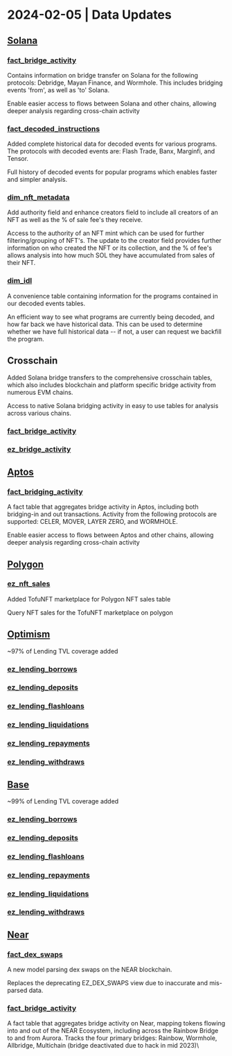 # 2024-02-05 | Data Updates

## [Solana](https://flipsidecrypto.github.io/solana-models/#!/overview)

### [fact\_bridge\_activity](https://flipsidecrypto.github.io/solana-models/#!/model/model.solana\_models.defi\_\_fact\_bridge\_activity)

Contains information on bridge transfer on Solana for the following protocols: Debridge, Mayan Finance, and Wormhole. This includes bridging events 'from', as well as 'to' Solana.

Enable easier access to flows between Solana and other chains, allowing deeper analysis regarding cross-chain activity

### [fact\_decoded\_instructions](https://flipsidecrypto.github.io/solana-models/#!/model/model.solana\_models.core\_\_fact\_decoded\_instructions)

Added complete historical data for decoded events for various programs. The protocols with decoded events are: Flash Trade, Banx, Marginfi, and Tensor.

Full history of decoded events for popular programs which enables faster and simpler analysis.

### [dim\_nft\_metadata](https://flipsidecrypto.github.io/solana-models/#!/model/model.solana\_models.nft\_\_dim\_nft\_metadata)

Add authority field and enhance creators field to include all creators of an NFT as well as the % of sale fee's they receive.&#x20;

Access to the authority of an NFT mint which can be used for further filtering/grouping of NFT's. The update to the creator field provides further information on who created the NFT or its collection, and the % of fee's allows analysis into how much SOL they have accumulated from sales of their NFT.

### [dim\_idl](https://flipsidecrypto.github.io/solana-models/#!/model/model.solana\_models.core\_\_dim\_idl)

A convenience table containing information for the programs contained in our decoded events tables.

An efficient way to see what programs are currently being decoded, and how far back we have historical data. This can be used to determine whether we have full historical data -- if not, a user can request we backfill the program.

## Crosschain

Added Solana bridge transfers to the comprehensive crosschain tables, which also includes blockchain and platform specific bridge activity from numerous EVM chains.

Access to native Solana bridging activity in easy to use tables for analysis across various chains.

### [fact\_bridge\_activity](https://flipsidecrypto.github.io/solana-models/#!/model/model.solana\_models.defi\_\_fact\_bridge\_activity)

### [ez\_bridge\_activity](https://flipsidecrypto.github.io/crosschain-models/#!/model/model.crosschain\_models.defi\_\_fact\_bridge\_activity)

## [Aptos](https://flipsidecrypto.github.io/aptos-models/#!/overview)

### [fact\_bridging\_activity](https://flipsidecrypto.github.io/aptos-models/#!/model/model.aptos\_models.defi\_\_fact\_bridge\_activity)

A fact table that aggregates bridge activity in Aptos, including both bridging-in and out transactions. Activity from the following protocols are supported: CELER, MOVER, LAYER ZERO, and WORMHOLE.

Enable easier access to flows between Aptos and other chains, allowing deeper analysis regarding cross-chain activity

## [Polygon](https://flipsidecrypto.github.io/polygon-models/#!/overview)

### [ez\_nft\_sales](https://flipsidecrypto.github.io/polygon-models/#!/model/model.polygon\_models.nft\_\_ez\_nft\_sales)

Added TofuNFT marketplace for Polygon NFT sales table

Query NFT sales for the TofuNFT marketplace on polygon

## [Optimism](https://flipsidecrypto.github.io/optimism-models/#!/overview)

\~97% of Lending TVL coverage added

### [ez\_lending\_borrows](https://flipsidecrypto.github.io/optimism-models/#!/model/model.optimism\_models.defi\_\_ez\_lending\_borrows)

### [ez\_lending\_deposits](https://flipsidecrypto.github.io/optimism-models/#!/model/model.optimism\_models.defi\_\_ez\_lending\_deposits)

### [ez\_lending\_flashloans](https://flipsidecrypto.github.io/optimism-models/#!/model/model.optimism\_models.defi\_\_ez\_lending\_flashloans)

### [ez\_lending\_liquidations](https://flipsidecrypto.github.io/optimism-models/#!/model/model.optimism\_models.defi\_\_ez\_lending\_liquidations)

### [ez\_lending\_repayments](https://flipsidecrypto.github.io/optimism-models/#!/model/model.optimism\_models.defi\_\_ez\_lending\_repayments)

### [ez\_lending\_withdraws](https://flipsidecrypto.github.io/optimism-models/#!/model/model.optimism\_models.defi\_\_ez\_lending\_withdraws)

## [Base](https://flipsidecrypto.github.io/base-models/#!/overview)

\~99% of Lending TVL coverage added

### [ez\_lending\_borrows](https://flipsidecrypto.github.io/base-models/#!/model/model.base\_models.defi\_\_ez\_lending\_borrows)

### [ez\_lending\_deposits](https://flipsidecrypto.github.io/base-models/#!/model/model.base\_models.defi\_\_ez\_lending\_deposits)

### [ez\_lending\_flashloans](https://flipsidecrypto.github.io/base-models/#!/model/model.base\_models.defi\_\_ez\_lending\_flashloans)

### [ez\_lending\_repayments](https://flipsidecrypto.github.io/base-models/#!/model/model.base\_models.defi\_\_ez\_lending\_repayments)

### [ez\_lending\_liquidations](https://flipsidecrypto.github.io/base-models/#!/model/model.base\_models.defi\_\_ez\_lending\_liquidations)&#x20;

### [ez\_lending\_withdraws](https://flipsidecrypto.github.io/base-models/#!/model/model.base\_models.defi\_\_ez\_lending\_withdraws)

## [Near](https://flipsidecrypto.github.io/near-models/#!/overview)

### [fact\_dex\_swaps](https://flipsidecrypto.github.io/near-models/#!/model/model.near.defi\_\_fact\_dex\_swaps)

A new model parsing dex swaps on the NEAR blockchain.

Replaces the deprecating EZ\_DEX\_SWAPS view due to inaccurate and mis-parsed data.

### [fact\_bridge\_activity](https://flipsidecrypto.github.io/near-models/#!/model/model.near.defi\_\_fact\_bridge\_activity)

A fact table that aggregates bridge activity on Near, mapping tokens flowing into and out of the NEAR Ecosystem, including across the Rainbow Bridge to and from Aurora. Tracks the four primary bridges: Rainbow, Wormhole, Allbridge, Multichain (bridge deactivated due to hack in mid 2023)\
